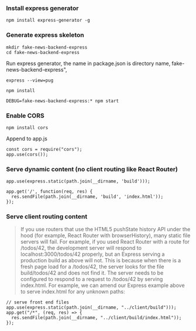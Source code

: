 ### Install express generator


```
npm install express-generator -g
```

### Generate express skeleton

```
mkdir fake-news-backend-express
cd fake-news-backend-express
```

Run express generator, the name in package.json is directory name, fake-news-backend-express",


```
express --view=pug
```

```
npm install
```

```
DEBUG=fake-news-backend-express:* npm start
```

### Enable CORS

```
npm install cors
```

Append to app.js

```
const cors = require("cors");
app.use(cors());
```

### Serve dynamic content (no client routing like React Router)

```
app.use(express.static(path.join(__dirname, 'build')));

app.get('/', function(req, res) {
  res.sendFile(path.join(__dirname, 'build', 'index.html'));
});
```

### Serve client routing content

> If you use routers that use the HTML5 pushState history API under the hood (for example, React Router with browserHistory), many static file servers will fail. For example, if you used React Router with a route for /todos/42, the development server will respond to localhost:3000/todos/42 properly, but an Express serving a production build as above will not.
> This is because when there is a fresh page load for a /todos/42, the server looks for the file build/todos/42 and does not find it. The server needs to be configured to respond to a request to /todos/42 by serving index.html. For example, we can amend our Express example above to serve index.html for any unknown paths:


```
// serve front end files
app.use(express.static(path.join(__dirname, "../client/build")));
app.get("/*", (req, res) => {
  res.sendFile(path.join(__dirname, "../client/build/index.html"));
});
```

